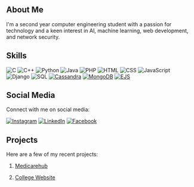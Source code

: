 
## About Me

I'm a second year computer engineering student with a passion for technology and a keen interest in AI, machine learning, web development, and network security.

## Skills

 ![C](https://img.shields.io/badge/C-00599C?style=for-the-badge&logo=c&logoColor=white) ![C++](https://img.shields.io/badge/C++-00599C?style=for-the-badge&logo=c%2B%2B&logoColor=white) ![Python](https://img.shields.io/badge/Python-3776AB?style=for-the-badge&logo=python&logoColor=white) ![Java](https://img.shields.io/badge/Java-007396?style=for-the-badge&logo=java&logoColor=white) ![PHP](https://img.shields.io/badge/PHP-777BB4?style=for-the-badge&logo=php&logoColor=white)
 ![HTML](https://img.shields.io/badge/HTML-E34F26?style=for-the-badge&logo=html5&logoColor=white) ![CSS](https://img.shields.io/badge/CSS-1572B6?style=for-the-badge&logo=css3&logoColor=white) 
 ![JavaScript](https://img.shields.io/badge/JavaScript-F7DF1E?style=for-the-badge&logo=javascript&logoColor=black)
 ![Django](https://img.shields.io/badge/Django-092E20?style=for-the-badge&logo=django&logoColor=white) ![SQL](https://img.shields.io/badge/SQL-4479A1?style=for-the-badge&logo=postgresql&logoColor=white)
[![Cassandra](https://img.shields.io/badge/Cassandra-1287B1?style=for-the-badge&logo=apache-cassandra&logoColor=white)](https://cassandra.apache.org/)
[![MongoDB](https://img.shields.io/badge/MongoDB-47A248?style=for-the-badge&logo=mongodb&logoColor=white)](https://www.mongodb.com/)
[![EJS](https://img.shields.io/badge/EJS-2B2E4A?style=for-the-badge&logo=ejs&logoColor=white)](https://ejs.co/)

## Social Media

Connect with me on social media:

[![Instagram](https://img.shields.io/badge/Instagram-prem_sargara-C13584?style=for-the-badge&logo=instagram&logoColor=white)](https://www.instagram.com/_prem_sargara)
[![LinkedIn](https://img.shields.io/badge/prem_sargara-0077B5?style=for-the-badge&logo=linkedin&logoColor=white)](https://www.linkedin.com/in/prem-sargara)
[![Facebook](https://img.shields.io/badge/Facebook-Prem_Sargara-1877F2?style=for-the-badge&logo=facebook&logoColor=white)](https://www.facebook.com/prem.sargara.902)

## Projects

Here are a few of my recent projects:

1. [Medicarehub](https://github.com/PREMRAJESH/MediCareHub)

2. [College Website](https://github.com/PREMRAJESH/college-website)

